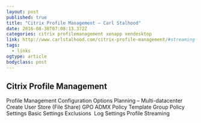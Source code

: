 ```yaml
---
layout: post 
published: true 
title: "Citrix Profile Management – Carl Stalhood" 
date: 2016-08-30T07:08:13.372Z 
categories: citrix profilemanagement xenapp xendesktop
link: http://www.carlstalhood.com/citrix-profile-management/#streaming 
tags:
  - links
ogtype: article 
bodyclass: post 
---
```


## Citrix Profile Management


Profile Management Configuration Options
Planning – Multi-datacenter
Create User Store (File Share)
GPO ADMX Policy Template
Group Policy Settings
Basic Settings
Exclusions  
Log Settings
Profile Streaming

